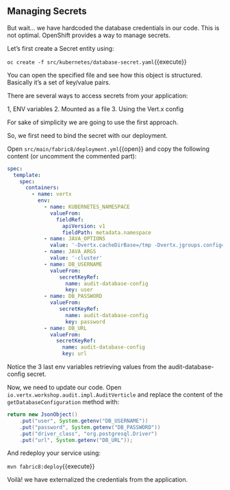 ## Managing Secrets

But wait…​ we have hardcoded the database credentials in our code. This is not optimal. OpenShift provides a way to manage secrets.

Let’s first create a Secret entity using:

`oc create -f src/kubernetes/database-secret.yaml`{{execute}}

You can open the specified file and see how this object is structured. Basically it’s a set of key/value pairs.

There are several ways to access secrets from your application:

1, ENV variables
2. Mounted as a file
3. Using the Vert.x config

For sake of simplicity we are going to use the first approach.

So, we first need to bind the secret with our deployment. 

Open `src/main/fabric8/deployment.yml`{{open}} and copy the following content (or uncomment the commented part):

```yaml
spec:
  template:
    spec:
      containers:
        - name: vertx
          env:
            - name: KUBERNETES_NAMESPACE
              valueFrom:
                fieldRef:
                  apiVersion: v1
                  fieldPath: metadata.namespace
            - name: JAVA_OPTIONS
              value: '-Dvertx.cacheDirBase=/tmp -Dvertx.jgroups.config=default-configs/default-jgroups-kubernetes.xml -Djava.net.preferIPv4Stack=true'
            - name: JAVA_ARGS
              value: '-cluster'
            - name: DB_USERNAME
              valueFrom:
                 secretKeyRef:
                   name: audit-database-config
                   key: user
            - name: DB_PASSWORD
              valueFrom:
                 secretKeyRef:
                   name: audit-database-config
                   key: password
            - name: DB_URL
              valueFrom:
                secretKeyRef:
                  name: audit-database-config
                  key: url
```

Notice the 3 last env variables retrieving values from the audit-database-config secret.

Now, we need to update our code. Open `io.vertx.workshop.audit.impl.AuditVerticle` and replace the content of the `getDatabaseConfiguration` method with:

```java
return new JsonObject()
    .put("user", System.getenv("DB_USERNAME"))
    .put("password", System.getenv("DB_PASSWORD"))
    .put("driver_class", "org.postgresql.Driver")
    .put("url", System.getenv("DB_URL"));
```

And redeploy your service using: 

`mvn fabric8:deploy`{{execute}}

Voilà! we have externalized the credentials from the application.